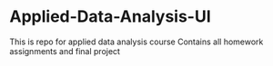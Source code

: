 # Applied-Data-Analysis-UI
This is repo for applied data analysis course
Contains all homework assignments and final project
